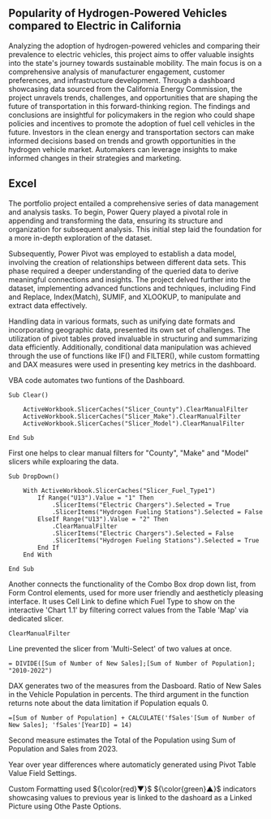 ## Popularity of Hydrogen-Powered Vehicles compared to Electric in California

Analyzing the adoption of hydrogen-powered vehicles and comparing their prevalence to electric vehicles, this project aims to offer valuable insights into the state's journey towards sustainable mobility. The main focus is on a comprehensive analysis of manufacturer engagement, customer preferences, and infrastructure development. Through a dashboard showcasing data sourced from the California Energy Commission, the project unravels trends, challenges, and opportunities that are shaping the future of transportation in this forward-thinking region. The findings and conclusions are insightful for policymakers in the region who could shape policies and incentives to promote the adoption of fuel cell vehicles in the future. Investors in the clean energy and transportation sectors can make informed decisions based on trends and growth opportunities in the hydrogen vehicle market. Automakers can leverage insights to make informed changes in their strategies and marketing.

## Excel

The portfolio project entailed a comprehensive series of data management and analysis tasks. To begin, Power Query played a pivotal role in appending and transforming the data, ensuring its structure and organization for subsequent analysis. This initial step laid the foundation for a more in-depth exploration of the dataset.

Subsequently, Power Pivot was employed to establish a data model, involving the creation of relationships between different data sets. This phase required a deeper understanding of the queried data to derive meaningful connections and insights. The project delved further into the dataset, implementing advanced functions and techniques, including Find and Replace, Index(Match), SUMIF, and XLOOKUP, to manipulate and extract data effectively.

Handling data in various formats, such as unifying date formats and incorporating geographic data, presented its own set of challenges. The utilization of pivot tables proved invaluable in structuring and summarizing data efficiently. Additionally, conditional data manipulation was achieved through the use of functions like IF() and FILTER(), while custom formatting and DAX measures were used in presenting key metrics in the dashboard.

VBA code automates two funtions of the Dashboard.

```vba
Sub Clear()

    ActiveWorkbook.SlicerCaches("Slicer_County").ClearManualFilter
    ActiveWorkbook.SlicerCaches("Slicer_Make").ClearManualFilter
    ActiveWorkbook.SlicerCaches("Slicer_Model").ClearManualFilter

End Sub
```

First one helps to clear manual filters for "County", "Make" and "Model" slicers while exploaring the data.

```vba
Sub DropDown()
    
    With ActiveWorkbook.SlicerCaches("Slicer_Fuel_Type1")
        If Range("U13").Value = "1" Then
            .SlicerItems("Electric Chargers").Selected = True
            .SlicerItems("Hydrogen Fueling Stations").Selected = False
        ElseIf Range("U13").Value = "2" Then
            .ClearManualFilter
            .SlicerItems("Electric Chargers").Selected = False
            .SlicerItems("Hydrogen Fueling Stations").Selected = True
        End If
    End With
    
End Sub
```
Another connects the functionality of the Combo Box drop down list, from Form Control elements, used for more user friendly and aestheticly pleasing interface. It uses Cell Link to define which Fuel Type to show on the interactive 'Chart 1.1' by filtering correct values from the Table 'Map' via dedicated slicer.
```vba
ClearManualFilter
```
Line prevented the slicer from 'Multi-Select' of two values at once.

```dax
= DIVIDE([Sum of Number of New Sales];[Sum of Number of Population]; "2010-2022")
```
DAX generates two of the measures from the Dasboard. Ratio of New Sales in the Vehicle Population in percents. The third argument in the function returns note about the data limitation if Population equals 0.
```dax
=[Sum of Number of Population] + CALCULATE('fSales'[Sum of Number of New Sales]; 'fSales'[YearID] = 14)
```
Second measure estimates the Total of the Population using Sum of Population and Sales from 2023.

Year over year differences where automaticly generated using Pivot Table Value Field Settings. 

Custom Formatting used ${\color{red}▼}$ ${\color{green}▲}$ indicators showcasing values to previous year is linked to the dashoard as a Linked Picture using Othe Paste Options.
